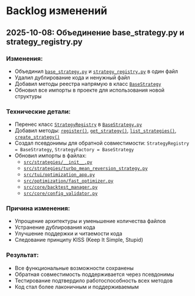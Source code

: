 # Backlog изменений

## 2025-10-08: Объединение base_strategy.py и strategy_registry.py

### Изменения:
- Объединил [`base_strategy.py`](src/strategies/base_strategy.py) и [`strategy_registry.py`](src/strategies/strategy_registry.py) в один файл
- Удалил дублирование кода и ненужный файл
- Добавил методы реестра напрямую в класс [`BaseStrategy`](src/strategies/base_strategy.py:26)
- Обновил все импорты в проекте для использования новой структуры

### Технические детали:
- Перенес класс [`StrategyRegistry`](src/strategies/base_strategy.py:11) в [`BaseStrategy.py`](src/strategies/base_strategy.py:1)
- Добавил методы: [`register()`](src/strategies/base_strategy.py:95), [`get_strategy()`](src/strategies/base_strategy.py:115), [`list_strategies()`](src/strategies/base_strategy.py:125), [`create_strategy()`](src/strategies/base_strategy.py:136)
- Создал псевдонимы для обратной совместимости: `StrategyRegistry = BaseStrategy`, `StrategyFactory = BaseStrategy`
- Обновил импорты в файлах:
  - [`src/strategies/__init__.py`](src/strategies/__init__.py)
  - [`src/strategies/turbo_mean_reversion_strategy.py`](src/strategies/turbo_mean_reversion_strategy.py)
  - [`src/tui/optimization_app.py`](src/tui/optimization_app.py)
  - [`src/optimization/fast_optimizer.py`](src/optimization/fast_optimizer.py)
  - [`src/core/backtest_manager.py`](src/core/backtest_manager.py)
  - [`src/core/config_validator.py`](src/core/config_validator.py)

### Причина изменения:
- Упрощение архитектуры и уменьшение количества файлов
- Устранение дублирования кода
- Улучшение поддержки и читаемости кода
- Следование принципу KISS (Keep It Simple, Stupid)

### Результат:
- Все функциональные возможности сохранены
- Обратная совместимость поддерживается через псевдонимы
- Тестирование подтвердило работоспособность всех методов
- Код стал более лаконичным и поддерживаемым